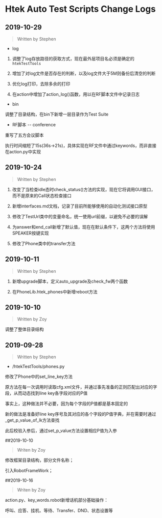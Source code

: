 # Htek Auto Test Scripts Change Logs

## 2019-10-29

> Written by Stephen

* log

1. 调整了log存放路径的获取方式，现在最外层项目名必须是确定的`htekTestTools`

2. 增加了对log文件是否存在的判断，以及log文件大于5M则备份后清空的判断

3. 优化log打印，去除多余的打印

4. 在action中增加了action_log()函数，用以在RF脚本文件中记录日志

* bin

调整了目录结构，在bin下新增一层目录作为Test Suite

* RF脚本 -- conference

重写了五方会议脚本

执行时间缩短了15s(36s->21s)，具体实现在RF文件中通过keywords，而非直接在action.py中实现

## 2019-10-24

> Written by Stephen

1. 改变了当检查idle态时check_status()方法的实现，现在它将调用GUI接口，而不是原来的Call状态检查接口

2. 新增interfaces.md文档，记录了目前所能够使用的自动化测试接口原型

3. 修改了TestUrl类中的变量命名，统一使用url前缀，以避免不必要的误解

4. 为answer和end_call新增了默认值，现在在默认条件下，这两个方法将使用SPEAKER按键实现

5. 修改了Phone类中的transfer方法

## 2019-10-11

> Written by Stephen

1. 新增upgrade脚本，定义auto_upgrade及check_fw两个函数

2. 在PhoneLib.htek_phones中新增reboot方法

## 2019-10-10

> Written by Zoy

调整了整体目录结构

## 2019-09-28

> Written by Stephen

* /htekTestTools/phones.py

修改了Phone中的set_line_key方法

原方法在每一次调用时读取cfg.xml文件，并通过事先准备的正则匹配出对应的字段，从而动态找到line key各字段对应的P值

事实上，这种做法并不必要，因为每个字段的P值都是基本固定的

新的做法是准备好line key序号及其对应的各个字段的P值字典，并在需要时通过_get_p_value_of_lk方法查找

此后校验入参后，通过set_p_value方法设置相应P值为入参

##2019-10-10

>Writen by Zoy

修改框架目录结构，部分文件名称；

引入RobotFrameWork；

##2019-10-16

>Writen by Zoy

action.py、key_words.robot新增话机部分基础操作：

呼叫、应答、挂机、等待、Transfer、DND、状态设置等


